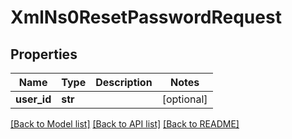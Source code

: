 # XmlNs0ResetPasswordRequest

## Properties
Name | Type | Description | Notes
------------ | ------------- | ------------- | -------------
**user_id** | **str** |  | [optional] 

[[Back to Model list]](../README.md#documentation-for-models) [[Back to API list]](../README.md#documentation-for-api-endpoints) [[Back to README]](../README.md)


